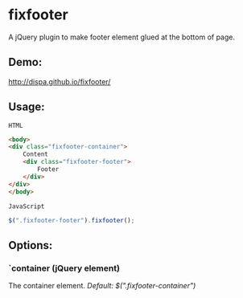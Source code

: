 # fixfooter

A jQuery plugin to make footer element glued at the bottom of page.


## Demo:
http://dispa.github.io/fixfooter/


## Usage:
`HTML`
```html
<body>
<div class="fixfooter-container">
	Content
	<div class="fixfooter-footer">
		Footer
	</div>
</div>
</body>
```
`JavaScript`
```javascript
$(".fixfooter-footer").fixfooter();
```


## Options:

### `container (jQuery element)
The container element. <i>Default: $(".fixfooter-container")</i>
